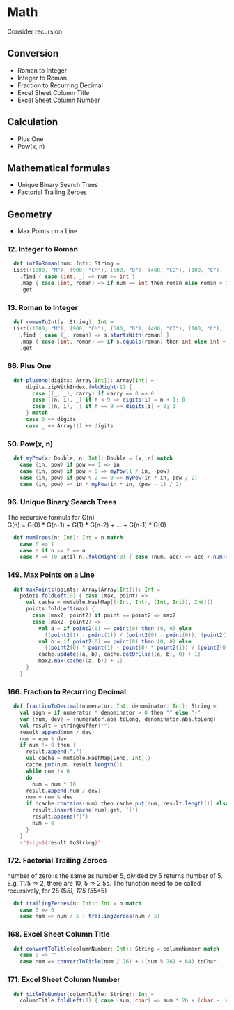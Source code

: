 # Math
Consider recursion

## Conversion
- Roman to Integer
- Integer to Roman
- Fraction to Recurring Decimal
- Excel Sheet Column Title
- Excel Sheet Column Number

## Calculation
- Plus One
- Pow(x, n)

## Mathematical formulas 
- Unique Binary Search Trees
- Factorial Trailing Zeroes

## Geometry
- Max Points on a Line

### 12. Integer to Roman
```scala
  def intToRoman(num: Int): String =
  List((1000, "M"), (900, "CM"), (500, "D"), (400, "CD"), (100, "C"), (90, "XC"), (50, "L"), (40, "XL"), (10, "X"), (9, "IX"), (5, "V"), (4, "IV"), (1, "I"))
    .find { case (int, _) => num >= int }
    .map { case (int, roman) => if num == int then roman else roman + intToRoman(num - int) }
    .get
```

### 13. Roman to Integer
```scala
  def romanToInt(s: String): Int =
  List((1000, "M"), (900, "CM"), (500, "D"), (400, "CD"), (100, "C"), (90, "XC"), (50, "L"), (40, "XL"), (10, "X"), (9, "IX"), (5, "V"), (4, "IV"), (1, "I"))
    .find { case (_, roman) => s.startsWith(roman) }
    .map { case (int, roman) => if s.equals(roman) then int else int + romanToInt(s.drop(roman.length)) }
    .get
```

### 66. Plus One
```scala
  def plusOne(digits: Array[Int]): Array[Int] =
      digits.zipWithIndex.foldRight(1) {
        case ((_, _), carry) if carry == 0 => 0
        case ((n, i), _) if n < 9 => digits(i) = n + 1; 0
        case ((n, i), _) if n == 9 => digits(i) = 0; 1
      } match
      case 0 => digits
      case _ => Array(1) ++ digits
```

### 50. Pow(x, n)
```scala
  def myPow(x: Double, n: Int): Double = (x, n) match
    case (in, pow) if pow == 1 => in
    case (in, pow) if pow < 0 => myPow(1 / in, -pow)
    case (in, pow) if pow % 2 == 0 => myPow(in * in, pow / 2)
    case (in, pow) => in * myPow(in * in, (pow - 1) / 2)
```

### 96. Unique Binary Search Trees
The recursive formula for G(n)<br>
G(n) = G(0) * G(n-1) + G(1) * G(n-2) + … + G(n-1) * G(0)
```scala
  def numTrees(n: Int): Int = n match
    case 0 => 1
    case n if n <= 2 => n
    case n => (0 until n).foldRight(0) { case (num, acc) => acc + numTrees(num) * numTrees(n - 1 - num) }
```

### 149. Max Points on a Line
```scala
  def maxPoints(points: Array[Array[Int]]): Int =
    points.foldLeft(0) { case (max, point) =>
      val cache = mutable.HashMap[((Int, Int), (Int, Int)), Int]()
      points.foldLeft(max) {
        case (max2, point2) if point == point2 => max2
        case (max2, point2) =>
          val a = if point2(0) == point(0) then (0, 0) else
            ((point2(1) - point(1)) / (point2(0) - point(0)), (point2(1) - point(1)) % (point2(0) - point(0)))
          val b = if point2(0) == point(0) then (0, 0) else
            ((point2(0) * point(1) - point(0) * point2(1)) / (point2(0) - point(0)), (point2(0) * point(1) + point(0) * point2(1)) % (point2(0) - point(0)))
          cache.update((a, b), cache.getOrElse((a, b), 0) + 1)
          max2.max(cache((a, b)) + 1)
      }
    }
```

### 166. Fraction to Recurring Decimal
```scala
  def fractionToDecimal(numerator: Int, denominator: Int): String =
    val sign = if numerator * denominator > 0 then "" else "-"
    var (num, dev) = (numerator.abs.toLong, denominator.abs.toLong)
    val result = StringBuffer("")
    result.append(num / dev)
    num = num % dev
    if num != 0 then {
      result.append(".")
      val cache = mutable.HashMap[Long, Int]()
      cache.put(num, result.length())
      while num != 0
      do
        num = num * 10
      result.append(num / dev)
      num = num % dev
      if !cache.contains(num) then cache.put(num, result.length()) else {
        result.insert(cache(num).get, '(')
        result.append(")")
        num = 0
      }
    }
    s"$sign${result.toString}"
```

### 172. Factorial Trailing Zeroes
number of zero is the same as number 5, divided by 5 returns number of 5. E.g. 11/5 => 2, there are 10, 5 => 2 5s. The
function need to be called recursively, for 25 (5*5), 125 (5*5*5)
```scala
  def trailingZeroes(n: Int): Int = n match
    case 0 => 0
    case num => num / 5 + trailingZeroes(num / 5)
```

### 168. Excel Sheet Column Title
```scala
  def convertToTitle(columnNumber: Int): String = columnNumber match
    case 0 => ""
    case num => convertToTitle(num / 26) + ((num % 26) + 64).toChar
```

### 171. Excel Sheet Column Number
```scala
  def titleToNumber(columnTitle: String): Int =
    columnTitle.foldLeft(0) { case (sum, char) => sum * 26 + (char - 'A'.toInt + 1) }
```